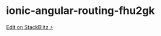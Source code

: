 # ionic-angular-routing-fhu2gk

[Edit on StackBlitz ⚡️](https://stackblitz.com/edit/ionic-angular-routing-fhu2gk)